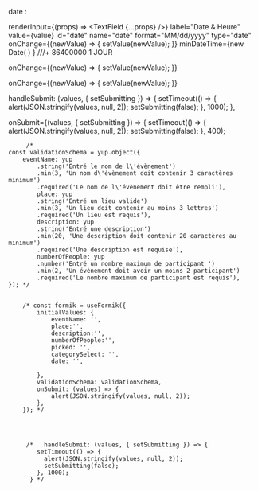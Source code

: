  
 
 
 date : 

renderInput={(props) => <TextField {...props} />}
                                label="Date & Heure"
                                value={value}
                                id="date"
                                name="date"
                                format="MM/dd/yyyy"
                                type="date"                               
                                onChange={(newValue) => {
                                     setValue(newValue); 
                                }}
                                minDateTime={new Date( ) } ///+ 86400000 1 JOUR


 onChange={(newValue) => {
                                     setValue(newValue); 
                                }}
 
 
 
 
 
 onChange={(newValue) => {
                                     setValue(newValue); 
                                }}
 
 
 
 
 
 
 
 handleSubmit: (values, { setSubmitting }) => {
    setTimeout(() => {
      alert(JSON.stringify(values, null, 2));
      setSubmitting(false);
    }, 1000);
  },


  onSubmit={(values, { setSubmitting }) => {
         setTimeout(() => {
           alert(JSON.stringify(values, null, 2));
           setSubmitting(false);
         }, 400);



         /* 
    const validationSchema = yup.object({
        eventName: yup
            .string('Entré le nom de l\'évènement')
            .min(3, 'Un nom d\'évènement doit contenir 3 caractères minimum')
            .required('Le nom de l\'évènement doit être rempli'),
            place: yup
            .string('Entré un lieu valide')
            .min(3, 'Un lieu doit contenir au moins 3 lettres')
            .required('Un lieu est requis'),
            description: yup
            .string('Entré une description')
            .min(20, 'Une description doit contenir 20 caractères au minimum')
            .required('Une description est requise'),
            numberOfPeople: yup
            .number('Entré un nombre maximum de participant ')
            .min(2, 'Un évènement doit avoir un moins 2 participant')
            .required('Le nombre maximum de participant est requis'),
    }); */

   
        /* const formik = useFormik({
            initialValues: {
                eventName: '',
                place:'',
                description:'',
                numberOfPeople:'',
                picked: '',
                categorySelect: '',
                date: '',

            },
            validationSchema: validationSchema,
            onSubmit: (values) => {
                alert(JSON.stringify(values, null, 2)); 
            },
        }); */




         /*   handleSubmit: (values, { setSubmitting }) => {
            setTimeout(() => {
              alert(JSON.stringify(values, null, 2));
              setSubmitting(false);
            }, 1000);
          } */